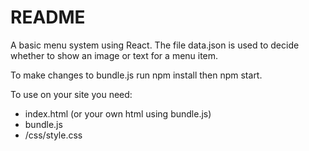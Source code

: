 # README #

A basic menu system using React. The file data.json is used to decide whether to show an image or text for a menu item.

To make changes to bundle.js run npm install then npm start.

To use on your site you need:
- index.html (or your own html using bundle.js)
- bundle.js
- /css/style.css